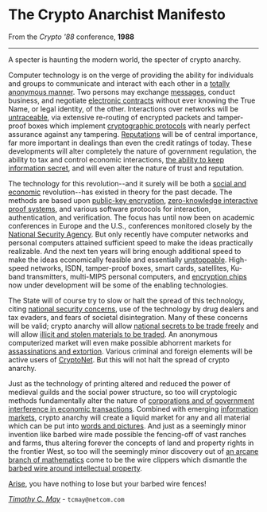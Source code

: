 # The Crypto Anarchist Manifesto

From the _Crypto '88_ conference, __1988__

---

A specter is haunting the modern world, the specter of crypto anarchy.

Computer technology is on the verge of providing the ability for individuals and groups to communicate and interact with each other in a [totally anonymous manner](https://en.wikipedia.org/wiki/Anonymous_P2P). Two persons may exchange [messages](https://www.privacytools.io/software/real-time-communication/), conduct business, and negotiate [electronic contracts](https://en.wikipedia.org/wiki/Smart_contract) without ever knowing the True Name, or legal identity, of the other. Interactions over networks will be [untraceable](https://www.getmonero.org/), via extensive re-routing of encrypted packets and tamper-proof boxes which implement [cryptographic protocols](https://en.wikipedia.org/wiki/Cryptographic_protocol) with nearly perfect assurance against any tampering. [Reputations](https://steemd.com/@bidetaggle) will be of central importance, far more important in dealings than even the credit ratings of today. These developments will alter completely the nature of government regulation, the ability to tax and control economic interactions, [the ability to keep information secret](https://wikileaks.org/-Leaks-.html), and will even alter the nature of trust and reputation.

The technology for this revolution--and it surely will be both a [social and economic](https://www.thestudentguide.com/news_and_reviews/article/pay_for_your_festivals_with_cryptocurrency) revolution--has existed in theory for the past decade. The methods are based upon [public-key encryption](https://en.wikipedia.org/wiki/Public-key_cryptography), [zero-knowledge interactive proof systems](https://en.wikipedia.org/wiki/Zero-knowledge_proof), and various software protocols for interaction, authentication, and verification. The focus has until now been on academic conferences in Europe and the U.S., conferences monitored closely by the [National Security Agency](https://www.nsa.gov/). But only recently have computer networks and personal computers attained sufficient speed to make the ideas practically realizable. And the next ten years will bring enough additional speed to make the ideas economically feasible and essentially [unstoppable](https://atra.io/). High-speed networks, ISDN, tamper-proof boxes, smart cards, satellites, Ku-band transmitters, multi-MIPS personal computers, and [encryption chips](https://en.wikipedia.org/wiki/Secure_cryptoprocessor) now under development will be some of the enabling technologies.

The State will of course try to slow or halt the spread of this technology, citing [national security concerns](https://www.nytimes.com/2019/07/15/us/politics/mnuchin-facebook-libra-risk.html), use of the technology by drug dealers and tax evaders, and fears of societal disintegration. Many of these concerns will be valid; crypto anarchy will allow [national secrets to be trade freely](https://en.wikipedia.org/wiki/The_Shadow_Brokers) and will allow [illicit and stolen materials to be traded](https://thehiddenwiki.com/Main_Page#Darknet_Markets.2FDrugs). An anonymous computerized market will even make possible abhorrent markets for [assassinations and extortion](https://www.thedarkweblinks.com/dark-web-links/). Various criminal and foreign elements will be active users of [CryptoNet](https://www.torproject.org/). But this will not halt the spread of crypto anarchy.

Just as the technology of printing altered and reduced the power of medieval guilds and the social power structure, so too will cryptologic methods fundamentally alter the nature of [corporations and of government interference in economic transactions](https://explorer.bounties.network/). Combined with emerging [information markets](https://en.wikipedia.org/wiki/Information_market), crypto anarchy will create a liquid market for any and all material which can be put into [words and pictures](https://steemit.com/). And just as a seemingly minor invention like barbed wire made possible the fencing-off of vast ranches and farms, thus altering forever the concepts of land and property rights in the frontier West, so too will the seemingly minor discovery out of [an arcane branch of mathematics](https://en.wikipedia.org/wiki/Cryptography) come to be the wire clippers which dismantle the [barbed wire around intellectual property](https://www.pirateproxy.space/).

[Arise](https://awakentheworld.com/), you have nothing to lose but your barbed wire fences!

[_Timothy C. May_](https://en.wikipedia.org/wiki/Timothy_C._May) - `tcmay@netcom.com`

